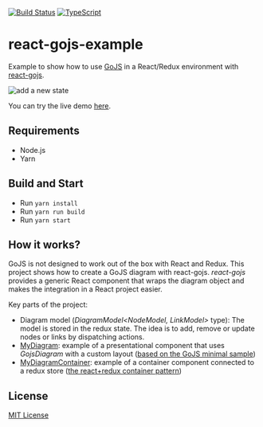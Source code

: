 [![Build Status](https://travis-ci.org/nicolaserny/react-gojs-example.svg?branch=master)](https://travis-ci.org/nicolaserny/react-gojs-example)
[![TypeScript](https://badges.frapsoft.com/typescript/love/typescript.png?v=101)](https://github.com/ellerbrock/typescript-badges/)

# react-gojs-example

Example to show how to use [GoJS](https://gojs.net/latest/index.html) in a React/Redux environment with [react-gojs](https://github.com/xcomponent/react-gojs).

![add a new state](https://raw.githubusercontent.com/nicolaserny/react-gojs-example/master/images/demo.gif)

You can try the live demo [here](https://nicolaserny.github.io/react-gojs-example/).

## Requirements

* Node.js
* Yarn

## Build and Start

* Run `yarn install`
* Run `yarn run build`
* Run `yarn start`

## How it works?

GoJS is not designed to work out of the box with React and Redux.
This project shows how to create a GoJS diagram with react-gojs.
*react-gojs* provides a generic React component that wraps the diagram object and makes the integration in a React project easier.

Key parts of the project:
* Diagram model (*DiagramModel<NodeModel, LinkModel>* type): The model is stored in the redux state. The idea is to add, remove or update nodes or links by dispatching actions.
* [MyDiagram](https://github.com/nicolaserny/react-gojs-example/blob/master/src/components/MyDiagram.tsx): example of a presentational component that uses *GojsDiagram* with a custom layout ([based on the GoJS minimal sample](https://gojs.net/latest/samples/minimal.html))
* [MyDiagramContainer](https://github.com/nicolaserny/react-gojs-example/blob/master/src/components/MyDiagramContainer.tsx): example of a container component connected to a redux store ([the react+redux container pattern](http://www.thegreatcodeadventure.com/the-react-plus-redux-container-pattern/))

## License

[MIT License](https://raw.githubusercontent.com/nicolaserny/react-gojs-example/master/LICENSE)